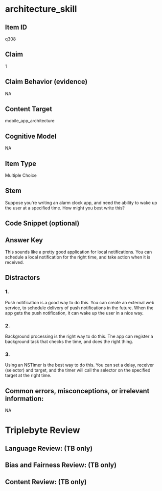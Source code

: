 # architecture_skill

## Item ID
q308

## Claim
1

## Claim Behavior (evidence)
NA

## Content Target
mobile_app_architecture

## Cognitive Model
NA

## Item Type
Multiple Choice

## Stem
Suppose you're writing an alarm clock app, and need the ability to wake up the user at a specified time. How might you best write this?

## Code Snippet (optional)


## Answer Key
This sounds like a pretty good application for local notifications. You can schedule a local notification for the right time, and take action when it is received.

## Distractors

### 1.
Push notification is a good way to do this. You can create an external web service, to schedule delivery of push notifications in the future. When the app gets the push notification, it can wake up the user in a nice way.

### 2.
Background processing is the right way to do this. The app can register a background task that checks the time, and does the right thing.

### 3.
Using an NSTimer is the best way to do this. You can set a delay, receiver (selector) and target, and the timer will call the selector on the specified target at the right time.

## Common errors, misconceptions, or irrelevant information:
NA

# Triplebyte Review


## Language Review: (TB only)


## Bias and Fairness Review: (TB only)


## Content Review: (TB only)

